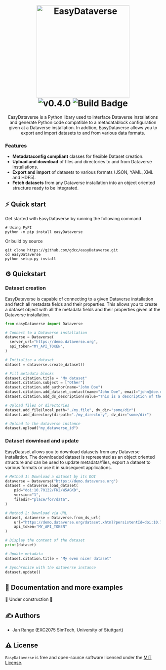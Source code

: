 <h1 align="center">
  <img src="https://github.com/gdcc/easyDataverse/blob/main/static/logo.png" width=300 alt="EasyDataverse"></br>
  <img src="https://img.shields.io/badge/EasyDataverse-0.4.0-blue" alt="v0.4.0">
  <img src="https://github.com/gdcc/easyDataverse/actions/workflows/build.yaml/badge.svg" alt="Build Badge">
</a>
</h1>
<p align="center"> 
EasyDataverse is a Python libary used to interface Dataverse installations and generate Python code compatible to a metadatablock configuration given at a Dataverse installation. In addtion, EasyDataverse allows you to export and import datasets to and from various data formats.</p>

###  Features

- **Metadataconfig compliant** classes for flexible Dataset creation.
- **Upload and download** of files and directories to and from Dataverse installations.
- **Export and import** of datasets to various formats (JSON, YAML, XML and HDF5).
- **Fetch datasets** from any Dataverse installation into an object oriented structure ready to be integrated.

## ⚡️ Quick start
Get started with EasyDataverse by running the following command 

```
# Using PyPI
python -m pip install easyDataverse
```

Or build by source

```
git clone https://github.com/gdcc/easyDataverse.git
cd easyDataverse
python setup.py install
```

## ⚙️ Quickstart


### Dataset creation

EasyDataverse is capable of connecting to a given Dataverse installation and fetch all metadata fields and their properties. This allows you to create a dataset object with all the metadata fields and their properties given at the Dataverse installation.

```python
from easyDataverse import Dataverse

# Connect to a Dataverse installation
dataverse = Dataverse(
  server_url="https://demo.dataverse.org",
  api_token="MY_API_TOKEN",
)

# Intiialize a dataset
dataset = dataverse.create_dataset()

# Fill metadata blocks
dataset.citation.title = "My dataset"
dataset.citation.subject = ["Other"]
dataset.citation.add_author(name="John Doe")
dataset.citation.add_dataset_contact(name="John Doe", email="john@doe.com")
dataset.citation.add_ds_description(value="This is a description of the dataset")

# Upload files or directories
dataset.add_file(local_path="./my.file", dv_dir="some/dir")
dataset.add_directory(dirpath="./my_directory", dv_dir="some/dir")

# Upload to the dataverse instance
dataset.upload("my_dataverse_id")
```

### Dataset download and update

EasyDataset allows you to download datasets from any Dataverse installation. The downloaded dataset is represented as an object oriented structure and can be used to update metadata/files, export a dataset to various formats or use it in subsequent applications.

```python
# Method 1: Download a dataset by its DOI
dataverse = Dataverse("https://demo.dataverse.org")
dataset = dataverse.load_dataset(
    pid="doi:10.70122/FK2/W5AGKD",
    version="1",
    filedir="place/for/data",
)

# Method 2: Download via URL
dataset, dataverse = Dataverse.from_ds_url(
    url="https://demo.dataverse.org/dataset.xhtml?persistentId=doi:10.70122/XX/XXXXX&version=DRAFT",
    api_token="MY_API_TOKEN"
)

# Display the content of the dataset
print(dataset) 

# Update metadata
dataset.citation.title = "My even nicer dataset"

# Synchronize with the dataverse instance
dataset.update()
```

## 📖 Documentation and more examples

🚧 Under construction 🚧

## ✍️ Authors

- Jan Range (EXC2075 SimTech, University of Stuttgart)

## ⚠️ License

`EasyDataverse` is free and open-source software licensed under the [MIT License](). 
